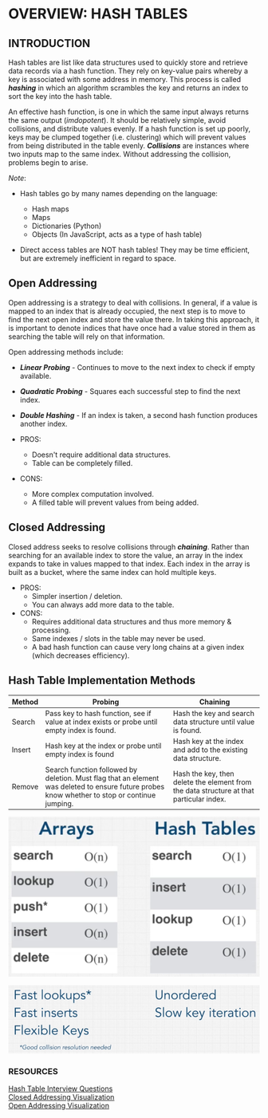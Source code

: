 # OVERVIEW: HASH TABLES
## INTRODUCTION
Hash tables are list like data structures used to quickly store and retrieve data records via a hash function.
They rely on key-value pairs whereby a key is associated with some address in memory. This process is called ***hashing***
in which an algorithm scrambles the key and returns an index to sort the key into the hash table.

An effective hash function, is one in which the same input always returns the same output (_imdopotent_). It should be relatively 
simple, avoid collisions, and distribute values evenly. If a hash function is set up poorly, keys may be clumped together (i.e. clustering)
which will prevent values from being distributed in the table evenly. ***Collisions*** are instances where two inputs map to the same index.
Without addressing the collision, problems begin to arise.

_Note_:
- Hash tables go by many names depending on the language:
  - Hash maps
  - Maps
  - Dictionaries (Python)
  - Objects (In JavaScript, acts as a type of hash table)  

- Direct access tables are NOT hash tables! They may be time efficient, but are extremely inefficient in regard to space.

## Open Addressing
Open addressing is a strategy to deal with collisions. In general, if a value is mapped to an index that is already occupied, 
the next step is to move to find the next open index and store the value there. In taking this approach, it is important to denote
indices that have once had a value stored in them as searching the table will rely on that information.

Open addressing methods include:
- ***Linear Probing*** - Continues to move to the next index to check if empty available.
- ***Quadratic Probing*** - Squares each successful step to find the next index.
- ***Double Hashing*** - If an index is taken, a second hash function produces another index.

- PROS:
  - Doesn't require additional data structures.
  - Table can be completely filled.
- CONS:
  - More complex computation involved.
  - A filled table will prevent values from being added.

## Closed Addressing
Closed address seeks to resolve collisions through ***chaining***. Rather than searching for an available index to store the value,
an array in the index expands to take in values mapped to that index. Each index in the array is built as a bucket, where the same index can hold 
multiple keys.
- PROS:
  - Simpler insertion / deletion.
  - You can always add more data to the table.
- CONS:
  - Requires additional data structures and thus more memory & processing.
  - Same indexes / slots in the table may never be used.
  - A bad hash function can cause very long chains at a given index (which decreases efficiency).

## Hash Table Implementation Methods
| Method       | Probing                    | Chaining                     |
|--------------|----------------------------|------------------------------|
| Search       | Pass key to hash function, see if value at index exists or probe until empty index is found. | Hash the key and search data structure until value is found. |
| Insert       | Hash key at the index or probe until empty index is found | Hash key at the index and add to the existing data structure. |
| Remove       | Search function followed by deletion. Must flag that an element was deleted to ensure future probes know whether to stop or continue jumping. | Hash the key, then delete the element from the data structure at that particular index. |

![img.png](img/img.png)

![img_1.png](img/img_1.png)
### RESOURCES
[Hash Table Interview Questions](https://www.geeksforgeeks.org/top-20-hashing-technique-based-interview-questions/)  
[Closed Addressing Visualization](https://www.cs.usfca.edu/~galles/visualization/ClosedHash.html)  
[Open Addressing Visualization](https://www.cs.usfca.edu/~galles/visualization/ClosedHashBucket.html)